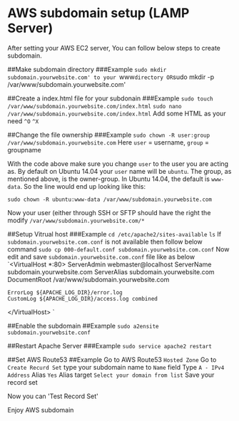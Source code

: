 # AWS subdomain setup (LAMP Server)

After setting your AWS EC2 server, You can follow below steps to create subdomain.

##Make subdomain directory
###Example
`sudo mkdir subdomain.yourwebsite.com' to your `www` directory
OR
`sudo mkdir -p /var/www/subdomain.yourwebsite.com'

##Create a index.html file for your subdonain
###Example
`sudo touch /var/www/subdomain.yourwebsite.com/index.html`
`sudo nano /var/www/subdomain.yourwebsite.com/index.html`
Add some HTML as your need
`^O`
`^X`

##Change the file ownership
###Example
`sudo chown -R user:group /var/www/subdomain.yourwebsite.com`
Here `user` = username, `group` = groupname

With the code above make sure you change `user` to the user you are acting as. By default on Ubuntu 14.04 your `user` name will be `ubuntu`. The group, as mentioned above, is the owner-group. In Ubuntu 14.04, the default is `www-data`. So the line would end up looking like this:

`sudo chown -R ubuntu:www-data /var/www/subdomain.yourwebsite.com`

Now your user (either through SSH or SFTP should have the right the modify `/var/www/subdomain.yourwebsite.com/*`

##Setup Vitrual host
###Example
`cd /etc/apache2/sites-available`
`ls`
If `subdomain.yourwebsite.com.conf` is not available then follow below command
`sudo cp 000-default.conf subdomain.yourwebsite.com.conf`
Now edit and save `subdomain.yourwebsite.com.conf` file like as below
`<VirtualHost *:80>
	ServerAdmin webmaster@localhost
	ServerName subdomain.yourwebsite.com
	ServerAlias subdomain.yourwebsite.com
	DocumentRoot /var/www/subdomain.yourwebsite.com

	ErrorLog ${APACHE_LOG_DIR}/error.log
	CustomLog ${APACHE_LOG_DIR}/access.log combined
<\/VirtualHost>
`

##Enable the subdomain
##Example
`sudo a2ensite subdomain.yourwebsite.conf`

##Restart Apache Server
###Example
`sudo service apache2 restart`


##Set AWS Route53
##Example
Go to AWS Route53 `Hosted Zone`
Go to `Create Recurd Set` type your subdomain name to `Name` field
Type `A - IPv4 Address`
Alias `Yes`
Alias target `Select your domain from list`
Save your record set

Now you can 'Test Record Set'

Enjoy AWS subdomain